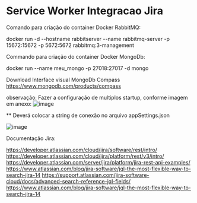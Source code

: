 # Service Worker Integracao Jira

Comando para criação do container Docker RabbitMQ:

docker run -d --hostname rabbitserver --name rabbitmq-server -p 15672:15672 -p 5672:5672 rabbitmq:3-management

Commando para criação do container Docker MongoDb:

docker run --name meu_mongo -p 27018:27017 -d mongo

Download Interface visual MongoDb Compass
https://www.mongodb.com/products/compass


observação: Fazer a configuração de multiplos startup, conforme imagem em anexo:
![image](https://user-images.githubusercontent.com/31323149/147634778-9df10dd0-8f8f-421b-8efd-2e5c6d3fa8a3.png)


** Deverá colocar a string de conexão no arquivo appSettings.json

![image](https://user-images.githubusercontent.com/31323149/147807147-a988bc6f-d9b6-4150-8663-8bc3b69a56f8.png)




Documentação Jira:

https://developer.atlassian.com/cloud/jira/software/rest/intro/
https://developer.atlassian.com/cloud/jira/platform/rest/v3/intro/
https://developer.atlassian.com/server/jira/platform/jira-rest-api-examples/
https://www.atlassian.com/blog/jira-software/jql-the-most-flexible-way-to-search-jira-14
https://support.atlassian.com/jira-software-cloud/docs/advanced-search-reference-jql-fields/
https://www.atlassian.com/blog/jira-software/jql-the-most-flexible-way-to-search-jira-14

